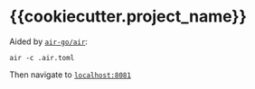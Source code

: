 # {{cookiecutter.project_name}}

Aided by [`air-go/air`](https://github.com/air-verse/air): 
```
air -c .air.toml
```

Then navigate to [`localhost:8081`](http://localhost:8081)
